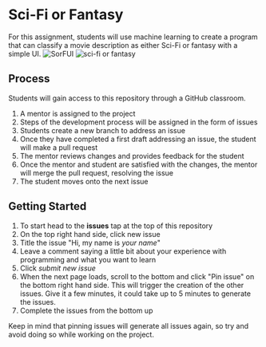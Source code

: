 # Sci-Fi or Fantasy
For this assignment, students will use machine learning to create a program that can classify a movie description as either Sci-Fi or fantasy with a simple UI.
![SorFUI](https://user-images.githubusercontent.com/45152371/87979827-804ac180-ca87-11ea-9ddd-ed7e340d9685.gif)
![sci-fi or fantasy](https://user-images.githubusercontent.com/45152371/87735359-25188680-c78a-11ea-83bf-fb11884686bf.png)

## Process
Students will gain access to this repository through a GitHub classroom.

1. A mentor is assigned to the project
2. Steps of the development process will be assigned in the form of issues
3. Students create a new branch to address an issue
4. Once they have completed a first draft addressing an issue, the student will make a pull request
5. The mentor reviews changes and provides feedback for the student
6. Once the mentor and student are satisfied with the changes, the mentor will merge the pull request, resolving the issue
7. The student moves onto the next issue

## Getting Started
1. To start head to the **issues** tap at the top of this repository
2. On the top right hand side, click new issue
3. Title the issue "Hi, my name is *your name*"
4. Leave a comment saying a little bit about your experience with programming and what you want to learn
5. Click *submit new issue*
6. When the next page loads, scroll to the bottom and click "Pin issue" on the bottom right hand side. This will trigger the creation of the other issues. Give it a few minutes, it could take up to 5 minutes to generate the issues.
7. Complete the issues from the bottom up

Keep in mind that pinning issues will generate all issues again, so try and avoid doing so while working on the project.
